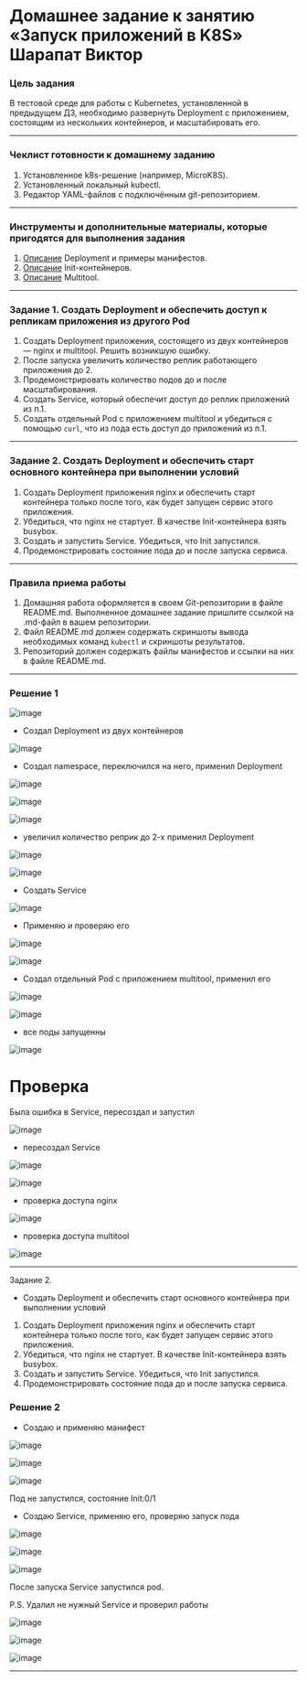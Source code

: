 # Домашнее задание к занятию «Запуск приложений в K8S» Шарапат Виктор

### Цель задания

В тестовой среде для работы с Kubernetes, установленной в предыдущем ДЗ, необходимо развернуть Deployment с приложением, состоящим из нескольких контейнеров, и масштабировать его.

------

### Чеклист готовности к домашнему заданию

1. Установленное k8s-решение (например, MicroK8S).
2. Установленный локальный kubectl.
3. Редактор YAML-файлов с подключённым git-репозиторием.

------

### Инструменты и дополнительные материалы, которые пригодятся для выполнения задания

1. [Описание](https://kubernetes.io/docs/concepts/workloads/controllers/deployment/) Deployment и примеры манифестов.
2. [Описание](https://kubernetes.io/docs/concepts/workloads/pods/init-containers/) Init-контейнеров.
3. [Описание](https://github.com/wbitt/Network-MultiTool) Multitool.

------

### Задание 1. Создать Deployment и обеспечить доступ к репликам приложения из другого Pod

1. Создать Deployment приложения, состоящего из двух контейнеров — nginx и multitool. Решить возникшую ошибку.
2. После запуска увеличить количество реплик работающего приложения до 2.
3. Продемонстрировать количество подов до и после масштабирования.
4. Создать Service, который обеспечит доступ до реплик приложений из п.1.
5. Создать отдельный Pod с приложением multitool и убедиться с помощью `curl`, что из пода есть доступ до приложений из п.1.

------

### Задание 2. Создать Deployment и обеспечить старт основного контейнера при выполнении условий

1. Создать Deployment приложения nginx и обеспечить старт контейнера только после того, как будет запущен сервис этого приложения.
2. Убедиться, что nginx не стартует. В качестве Init-контейнера взять busybox.
3. Создать и запустить Service. Убедиться, что Init запустился.
4. Продемонстрировать состояние пода до и после запуска сервиса.

------

### Правила приема работы

1. Домашняя работа оформляется в своем Git-репозитории в файле README.md. Выполненное домашнее задание пришлите ссылкой на .md-файл в вашем репозитории.
2. Файл README.md должен содержать скриншоты вывода необходимых команд `kubectl` и скриншоты результатов.
3. Репозиторий должен содержать файлы манифестов и ссылки на них в файле README.md.

------

### Решение 1

![image](https://github.com/user-attachments/assets/2600e186-e130-44c7-821c-6f533c31162b)

* Создал Deployment из двух контейнеров

![image](https://github.com/user-attachments/assets/babeedc0-1972-4e1c-9d64-462bfc44b0cf)

* Создал namespace, переключился на него, применил Deployment 

![image](https://github.com/user-attachments/assets/70566248-e923-4ff0-85e7-417040e370b4)

![image](https://github.com/user-attachments/assets/1aa0daa4-22a0-428e-9506-2eab7185facb)

![image](https://github.com/user-attachments/assets/cbd614c2-0411-424f-8015-d2a674488bfd)

* увеличил количество реприк до 2-х применил Deployment

![image](https://github.com/user-attachments/assets/d94714e6-9e01-412e-ad73-5c9610e881c3)

![image](https://github.com/user-attachments/assets/f4909e1c-4b96-428e-a05e-7d0319d034f5)

* Создать Service

![image](https://github.com/user-attachments/assets/2f5af9ed-5088-402c-b42e-eea1c168302a)

* Применяю и проверяю его

![image](https://github.com/user-attachments/assets/d2a98660-c2fa-48e8-bcc2-275f52d0ce4c)

![image](https://github.com/user-attachments/assets/52d8122f-f8c3-4e72-8774-36eb0eae1404)

* Создал отдельный Pod с приложением multitool, применил его

![image](https://github.com/user-attachments/assets/979b838b-be4f-4dbf-9dbe-ffa2170fc114)

![image](https://github.com/user-attachments/assets/3b35bda7-31a3-41de-97c5-43a4299831a3)

* все поды запущенны

![image](https://github.com/user-attachments/assets/b3076bca-1ac9-4eed-ab0b-998b92362676)


# Проверка

Была ошибка в Service, пересоздал и запустил

![image](https://github.com/user-attachments/assets/da08b0e1-b972-45e5-a65a-621016d51de5)

* пересоздал Service

![image](https://github.com/user-attachments/assets/f0a5b89e-3d8c-4234-80ec-8b5dd85bdd3f)

![image](https://github.com/user-attachments/assets/b1eb07c2-94eb-4c97-805c-0a6e97297626)



* проверка доступа nginx

![image](https://github.com/user-attachments/assets/2efdaf0c-d8e0-4787-8fc9-01cb72056dcc)

* проверка доступа multitool

![image](https://github.com/user-attachments/assets/e25350dd-2522-4095-b732-73bf172e6b1f)

---

Задание 2. 
* Создать Deployment и обеспечить старт основного контейнера при выполнении условий
1) Создать Deployment приложения nginx и обеспечить старт контейнера только после того, как будет запущен сервис этого приложения.
2) Убедиться, что nginx не стартует. В качестве Init-контейнера взять busybox.
3) Создать и запустить Service. Убедиться, что Init запустился.
4) Продемонстрировать состояние пода до и после запуска сервиса.

### Решение 2

* Создаю и применяю манифест

![image](https://github.com/user-attachments/assets/645f072c-f5ae-4f5c-baee-cfe0051af655)

![image](https://github.com/user-attachments/assets/6f5518f0-e134-4c3a-bddb-447f41413205)

![image](https://github.com/user-attachments/assets/cf462cd0-3d1b-46cf-b448-530bf98813b4)

Под не запустился, состояние Init:0/1

* Создаю Service, применяю его, проверяю запуск пода

![image](https://github.com/user-attachments/assets/2295c4b2-893c-4690-a357-9e339f390239)

![image](https://github.com/user-attachments/assets/547f07a6-e3ba-45dc-a840-5007ae95949d)

![image](https://github.com/user-attachments/assets/18f20653-89b3-4e4a-bc40-f0213fc9b190)

После запуска Service запустился pod.

P.S. Удалил не нужный Service и проверил работы

![image](https://github.com/user-attachments/assets/ac50d4a3-6dd8-4b31-944d-7a598018ef1b)

![image](https://github.com/user-attachments/assets/5b507a98-8a7f-41c0-aabb-9a42d3ee977b)

![image](https://github.com/user-attachments/assets/b62b9484-bebb-40c8-bb80-2fd418840b5e)

**************






